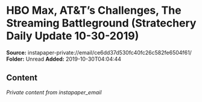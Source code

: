 # HBO Max, AT&T’s Challenges, The Streaming Battleground (Stratechery Daily Update 10-30-2019)

**Source:** instapaper-private://email/ce6dd37d530fc40fc26c582fe6504f61/
**Folder:** Unread
**Added:** 2019-10-30T04:04:44




## Content
*Private content from instapaper_email*
